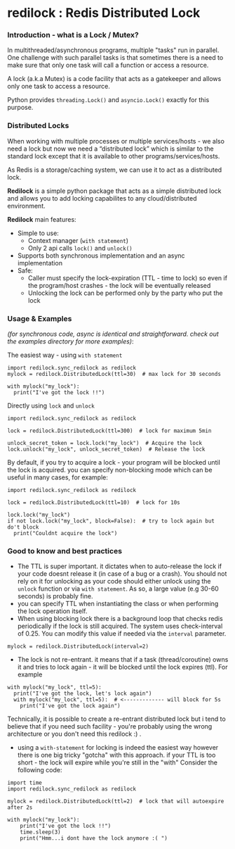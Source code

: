 # redilock :  Redis Distributed Lock

### Introduction - what is a Lock / Mutex?

In multithreaded/asynchronous programs, multiple "tasks" run in parallel.
One challenge with such parallel tasks is that sometimes there is a need to make sure that only one task will call a
function or access a resource.

A lock (a.k.a Mutex) is a code facility that acts as a gatekeeper and allows only one task to access a resource.

Python provides `threading.Lock()` and `asyncio.Lock()` exactly for this purpose.

### Distributed Locks

When working with multiple processes or multiple services/hosts - we also need a lock but now we need a “distributed
lock” which is similar to the standard lock except that it is available to other programs/services/hosts.

As Redis is a storage/caching system, we can use it to act as a distributed lock.

**Redilock** is a simple python package that acts as a simple distributed lock and allows you to add locking capabilites
to any cloud/distributed environment.

**Redilock** main features:

* Simple to use:
    * Context manager (`with statement`)
    * Only 2 api calls `lock()` and `unlock()`
* Supports both synchronous implementation and an async implementation
* Safe:
    * Caller must specify the lock-expiration (TTL - time to lock) so even if the program/host crashes - the lock will
      be eventually released
    * Unlocking the lock can be performed only by the party who put the lock

  
### Usage & Examples

_(for synchronous code, async is identical and straightforward. check out the examples directory for more examples)_:

The easiest way - using `with statement`

```
import redilock.sync_redilock as redilock
mylock = redilock.DistributedLock(ttl=30)  # max lock for 30 seconds

with mylock("my_lock"):
  print("I've got the lock !!")
```

Directly using `lock` and `unlock`

```
import redilock.sync_redilock as redilock

lock = redilock.DistributedLock(ttl=300)  # lock for maximum 5min

unlock_secret_token = lock.lock("my_lock")  # Acquire the lock
lock.unlock("my_lock", unlock_secret_token)  # Release the lock
```

By default, if you try to acquire a lock - your program will be blocked until the lock is acquired.
you can specify non-blocking mode which can be useful in many cases, for example:

```
import redilock.sync_redilock as redilock

lock = redilock.DistributedLock(ttl=10)  # lock for 10s

lock.lock("my_lock")  
if not lock.lock("my_lock", block=False):  # try to lock again but do't block  
  print("Couldnt acquire the lock")
```

### Good to know and best practices
* The TTL is super important. it dictates when to auto-release the lock if your code doesnt release it
  (in case of a bug or a crash). You should not rely on it for unlocking as your code should either unlock
  using the `unlock` function or via `with statement`.
  As so, a large value (e.g 30-60 seconds) is probably fine.
* you can specify TTL when instantiating the class or when performing the lock operation itself.  
* When using blocking lock there is a background loop that checks redis periodically if the lock is still acquired.
  The system uses check-interval of 0.25. You can modify this value if needed via the `interval` parameter.
```
mylock = redilock.DistributedLock(interval=2)
```
  
* The lock is not re-entrant. it means that if a task (thread/coroutine) owns it and tries to lock again - it will be blocked until the lock expires (ttl). 
For example
```
with mylock("my_lock", ttl=5):
  print("I've got the lock, let's lock again")
  with mylock("my_lock", ttl=5):  # <------------- will block for 5s
    print("I've got the lock again")
```
Technically, it is possible to create a re-entrant distributed lock but i tend to believe
that if you need such facility - you're probably using the wrong architecture or you don't need this redilock :) .

* using a `with-statement` for locking is indeed the easiest way however there is one big tricky "gotcha" with this approach.
if your TTL is too short  - the lock will expire while you're still in the "with"
Consider the following code:
```
import time
import redilock.sync_redilock as redilock

mylock = redilock.DistributedLock(ttl=2)  # lock that will autoexpire after 2s

with mylock("my_lock"):
    print("I've got the lock !!")
    time.sleep(3)
    print("Hmm...i dont have the lock anymore :( ")
```